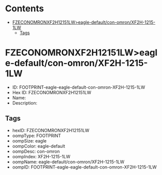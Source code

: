



Contents
========

* [FZECONOMRONXF2H12151LW>eagle-default/con-omron/XF2H-1215-1LW](#fzeconomronxf2h12151lweagle-defaultcon-omronxf2h-1215-1lw)
	* [Tags](#tags)

# FZECONOMRONXF2H12151LW>eagle-default/con-omron/XF2H-1215-1LW

- ID: FOOTPRINT-eagle-eagle-default-con-omron-XF2H-1215-1LW
- Hex ID: FZECONOMRONXF2H12151LW
- Name: 
- Description: 

## Tags

- hexID: FZECONOMRONXF2H12151LW
- oompType: FOOTPRINT
- oompSize: eagle
- oompColor: eagle-default
- oompDesc: con-omron
- oompIndex: XF2H-1215-1LW
- oompName: eagle-default/con-omron/XF2H-1215-1LW
- oompID: FOOTPRINT-eagle-eagle-default-con-omron-XF2H-1215-1LW
